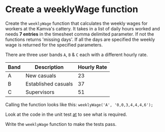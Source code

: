 # Create a weeklyWage function

Create the `weeklyWage` function that calculates the weekly wages for workers at the Kamva's cattery. It takes in a list of daily hours worked and needs **7 entries** in the timesheet comma delimited parameter. If not the functions returns 'missing days'. If all the days are specified the weekly wage is returned for the specified parameters.

There are three user bands `A`, `B` & `C` each with a different hourly rate.

 Band  | Description   |  Hourly Rate
---|---|----
  A | New casuals | 23
  B | Established casuals  | 37
  C | Supervisors | 51
  

Calling the function looks like this: `weeklyWage('A', '0,0,3,4,4,4,6');`

Look at the code in the unit test [at]() to see what is required.

Write the `weeklyWage` function to make the tests pass.
 
